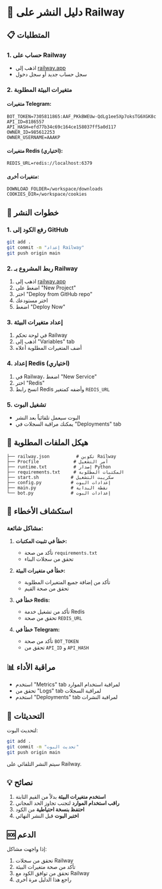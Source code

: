 # 🚀 دليل النشر على Railway

## 📋 المتطلبات

### 1. حساب على Railway
- اذهب إلى [railway.app](https://railway.app)
- سجل حساب جديد أو سجل دخول

### 2. متغيرات البيئة المطلوبة

#### متغيرات Telegram:
```
BOT_TOKEN=7305811865:AAF_PKkBWEUw-QdLg1ee5Xp7oksTG6XGK8c
API_ID=8186557
API_HASH=efd77b34c69c164ce158037ff5a0d117
OWNER_ID=985612253
OWNER_USERNAME=AAAKP
```

#### متغيرات Redis (اختياري):
```
REDIS_URL=redis://localhost:6379
```

#### متغيرات أخرى:
```
DOWNLOAD_FOLDER=/workspace/downloads
COOKIES_DIR=/workspace/cookies
```

## 🚀 خطوات النشر

### 1. رفع الكود إلى GitHub
```bash
git add .
git commit -m "إعداد Railway"
git push origin main
```

### 2. ربط المشروع بـ Railway
1. اذهب إلى [railway.app](https://railway.app)
2. اضغط على "New Project"
3. اختر "Deploy from GitHub repo"
4. اختر مستودعك
5. اضغط "Deploy Now"

### 3. إعداد متغيرات البيئة
1. في لوحة تحكم Railway
2. اذهب إلى "Variables" tab
3. أضف المتغيرات المطلوبة أعلاه

### 4. إعداد Redis (اختياري)
1. في Railway، اضغط "New Service"
2. اختر "Redis"
3. انسخ رابط Redis وأضفه كمتغير `REDIS_URL`

### 5. تشغيل البوت
- البوت سيعمل تلقائياً بعد النشر
- يمكنك مراقبة السجلات في "Deployments" tab

## 📁 هيكل الملفات المطلوبة

```
├── railway.json          # تكوين Railway
├── Procfile             # أمر التشغيل
├── runtime.txt          # إصدار Python
├── requirements.txt     # المكتبات المطلوبة
├── start.sh            # سكريبت التشغيل
├── config.py           # إعدادات البوت
├── main.py             # نقطة البداية
└── bot.py              # إعدادات البوت
```

## 🔧 استكشاف الأخطاء

### مشاكل شائعة:

1. **خطأ في تثبيت المكتبات:**
   - تأكد من صحة `requirements.txt`
   - تحقق من سجلات البناء

2. **خطأ في متغيرات البيئة:**
   - تأكد من إضافة جميع المتغيرات المطلوبة
   - تحقق من صحة القيم

3. **خطأ في Redis:**
   - تأكد من تشغيل خدمة Redis
   - تحقق من صحة `REDIS_URL`

4. **خطأ في Telegram:**
   - تأكد من صحة `BOT_TOKEN`
   - تحقق من `API_ID` و `API_HASH`

## 📊 مراقبة الأداء

- استخدم "Metrics" tab لمراقبة استخدام الموارد
- تحقق من "Logs" tab لمراقبة السجلات
- استخدم "Deployments" tab لمراقبة النشرات

## 🔄 التحديثات

لتحديث البوت:
```bash
git add .
git commit -m "تحديث البوت"
git push origin main
```

سيتم النشر التلقائي على Railway.

## 💡 نصائح

1. **استخدم متغيرات البيئة** بدلاً من القيم الثابتة
2. **راقب استخدام الموارد** لتجنب تجاوز الحد المجاني
3. **احتفظ بنسخة احتياطية** من الكود
4. **اختبر البوت** قبل النشر النهائي

## 🆘 الدعم

إذا واجهت مشاكل:
1. تحقق من سجلات Railway
2. تأكد من صحة متغيرات البيئة
3. تحقق من توافق الكود مع Railway
4. راجع هذا الدليل مرة أخرى